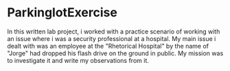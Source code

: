 # ParkinglotExercise
In this written lab project, i worked with a practice scenario of working with an issue where i was a security professional at a hospital. My main issue i dealt with was an employee at the "Rhetorical Hospital" by the name of "Jorge" had dropped his flash drive on the ground in public.  My mission was to investigate it and write my observations from it. 
